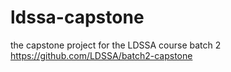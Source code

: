 # ldssa-capstone

the capstone project for the LDSSA course batch 2
https://github.com/LDSSA/batch2-capstone